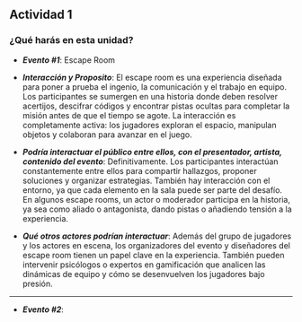 ## Actividad 1

### ¿Qué harás en esta unidad?

- ***Evento #1***: Escape Room

- ***Interacción y Proposito***: El escape room es una experiencia diseñada para poner a prueba el ingenio, la comunicación y el trabajo en equipo. Los participantes se
 sumergen en una historia donde deben resolver acertijos, descifrar códigos y encontrar pistas ocultas para completar la misión antes de que el tiempo se agote. La interacción es
 completamente activa: los jugadores exploran el espacio, manipulan objetos y colaboran para avanzar en el juego.

- ***Podría interactuar el público entre ellos, con el presentador, artista, contenido del evento***: Definitivamente. Los participantes interactúan constantemente entre ellos para
 compartir hallazgos, proponer soluciones y organizar estrategias. También hay interacción con el entorno, ya que cada elemento en la sala puede ser parte del desafío.
 En algunos escape rooms, un actor o moderador participa en la historia, ya sea como aliado o antagonista, dando pistas o añadiendo tensión a la experiencia.

- ***Qué otros actores podrían interactuar***: Además del grupo de jugadores y los actores en escena, los organizadores del evento y diseñadores del escape room tienen un papel clave
 en la experiencia. También pueden intervenir psicólogos o expertos en gamificación que analicen las dinámicas de equipo y cómo se desenvuelven los jugadores bajo presión.


______________________________________________________________________________________________________________________________________________________________________________

- ***Evento #2***: 








































